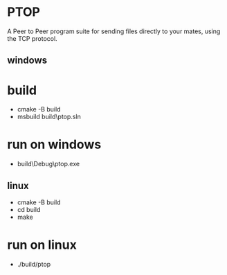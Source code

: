 # PTOP

A Peer to Peer program suite for sending files directly to your mates, using the TCP protocol.

## windows

# build
- cmake -B build
- msbuild build\ptop.sln

# run on windows
- build\Debug\ptop.exe

## linux
- cmake -B build
- cd build
- make

# run on linux
- ./build/ptop